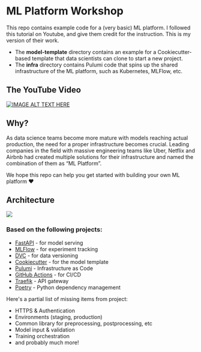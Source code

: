 # ML Platform Workshop

This repo contains example code for a (very basic) ML platform. I followed this tutorial on Youtube, and give them credit for the instruction. This is my version of their work.

 * The **model-template** directory contains an example for a Cookiecutter-based template that data scientists can clone to start a new project.
 * The **infra** directory contains Pulumi code that spins up the shared infrastructure of the ML platform, such as Kubernetes, MLFlow, etc.

## The YouTube Video

[![IMAGE ALT TEXT HERE](https://img.youtube.com/vi/s8Jj9gzQ3xA/0.jpg)](https://www.youtube.com/watch?v=s8Jj9gzQ3xA)

## Why?

As data science teams become more mature with models reaching actual production, the need for a proper infrastructure becomes crucial. Leading companies in the field with massive engineering teams like Uber, Netflix and Airbnb had created multiple solutions for their infrastructure and named the combination of them as “ML Platform”.

We hope this repo can help you get started with building your own ML platform ❤️

## Architecture 

<img src="docs/architecture.png">

### Based on the following projects:
* [FastAPI](https://fastapi.tiangolo.com/) - for model serving
* [MLFlow](https://www.mlflow.org/) - for experiment tracking
* [DVC](https://dvc.org/) - for data versioning
* [Cookiecutter](https://cookiecutter.readthedocs.io/) - for the model template
* [Pulumi](https://www.pulumi.com/) - Infrastructure as Code
* [GitHub Actions](https://github.com/features/actions) - for CI/CD
* [Traefik](https://traefik.io/) - API gateway
* [Poetry](https://python-poetry.org/) - Python dependency management


Here's a partial list of missing items from project:

* HTTPS & Authentication
* Environments (staging, production)
* Common library for preprocessing, postprocessing, etc
* Model input & validation
* Training orchestration
* and probably much more!
